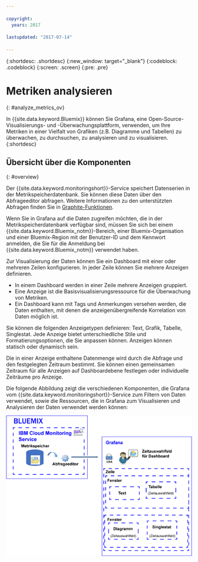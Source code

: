 ```yaml
---

copyright:
  years: 2017

lastupdated: "2017-07-14"

---
```


{:shortdesc: .shortdesc}
{:new_window: target="_blank"}
{:codeblock: .codeblock}
{:screen: .screen}
{:pre: .pre}


# Metriken analysieren
{: #analyze_metrics_ov}

In {{site.data.keyword.Bluemix}} können Sie Grafana, eine Open-Source-Visualisierungs- und -Überwachungsplattform, verwenden, um Ihre Metriken in einer Vielfalt von Grafiken (z.B. Diagramme und Tabellen) zu überwachen, zu durchsuchen, zu analysieren und zu visualisieren. {:shortdesc}


## Übersicht über die Komponenten
{: #overview}

Der {{site.data.keyword.monitoringshort}}-Service speichert Datenserien in der Metrikspeicherdatenbank. Sie können diese Daten über den Abfrageeditor abfragen. Weitere Informationen zu den unterstützten Abfragen finden Sie in [Graphite-Funktionen](http://graphite.readthedocs.io/en/latest/functions.html).

Wenn Sie in Grafana auf die Daten zugreifen möchten, die in der Metrikspeicherdatenbank verfügbar sind, müssen Sie sich bei einem {{site.data.keyword.Bluemix_notm}}-Bereich, einer Bluemix-Organisation und einer Bluemix-Region mit der Benutzer-ID und dem Kennwort anmelden, die Sie für die Anmeldung bei {{site.data.keyword.Bluemix_notm}} verwendet haben. 

Zur Visualisierung der Daten können Sie ein Dashboard mit einer oder mehreren Zeilen konfigurieren. In jeder Zeile können Sie mehrere Anzeigen definieren. 

* In einem Dashboard werden in einer Zeile mehrere Anzeigen gruppiert. 
* Eine Anzeige ist die Basisvisualisierungsressource für die Überwachung von Metriken. 
* Ein Dashboard kann mit Tags und Anmerkungen versehen werden, die Daten enthalten, mit denen die anzeigenübergreifende Korrelation von Daten möglich ist.

Sie können die folgenden Anzeigetypen definieren: Text, Grafik, Tabelle, Singlestat. Jede Anzeige bietet unterschiedliche Stile und Formatierungsoptionen, die Sie anpassen können. Anzeigen können statisch oder dynamisch sein.

Die in einer Anzeige enthaltene Datenmenge wird durch die Abfrage und den festgelegten Zeitraum bestimmt. Sie können einen gemeinsamen Zeitraum für alle Anzeigen auf Dashboardebene festlegen oder individuelle Zeiträume pro Anzeige.

Die folgende Abbildung zeigt die verschiedenen Komponenten, die Grafana vom {{site.data.keyword.monitoringshort}}-Service zum Filtern von Daten verwendet, sowie die Ressourcen, die in Grafana zum Visualisieren und Analysieren der Daten verwendet werden können:

![Allgemeine Komponentenübersicht der Ressourcen im {{site.data.keyword.monitoringlong}}-Service und in Grafana, die zum Anzeigen und Überwachen von Metriken verwendet werden](images/grafana_ov_f1.gif)






